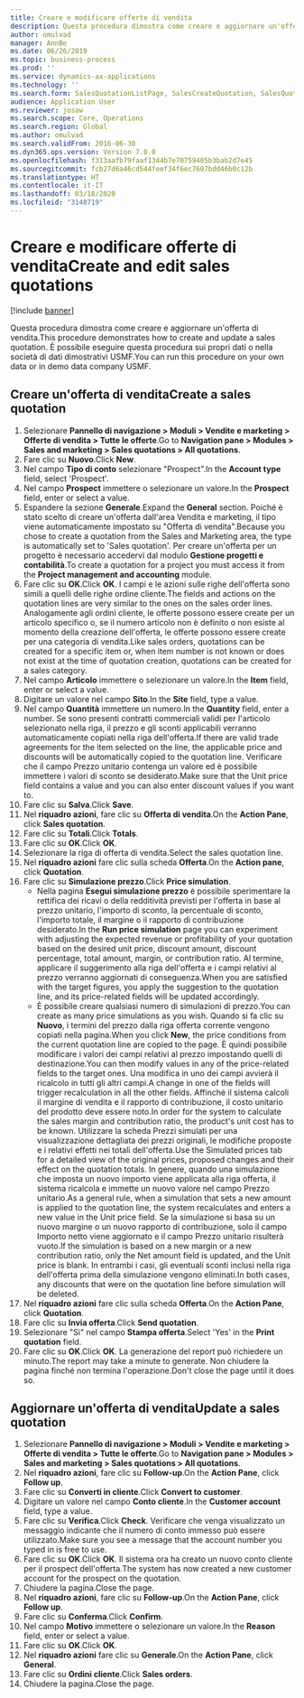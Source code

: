 ```yaml
---
title: Creare e modificare offerte di vendita
description: Questa procedura dimostra come creare e aggiornare un'offerta di vendita.
author: omulvad
manager: AnnBe
ms.date: 06/26/2019
ms.topic: business-process
ms.prod: ''
ms.service: dynamics-ax-applications
ms.technology: ''
ms.search.form: SalesQuotationListPage, SalesCreateQuotation, SalesQuotationTable, SalesQuotationTotals, SalesQuotationPriceSimulation, SalesQuotationEditLines, SrsReportViewerForm, smmSetNumSeqIfManual, CustTable, SalesTable
audience: Application User
ms.reviewer: josaw
ms.search.scope: Core, Operations
ms.search.region: Global
ms.author: omulvad
ms.search.validFrom: 2016-06-30
ms.dyn365.ops.version: Version 7.0.0
ms.openlocfilehash: f313aafb79faaf1344b7e70759405b3bab2d7e45
ms.sourcegitcommit: fcb27d6a46cd544feef34f6ec7607bdd46b0c12b
ms.translationtype: HT
ms.contentlocale: it-IT
ms.lasthandoff: 03/18/2020
ms.locfileid: "3148719"
---
```

# <a name="create-and-edit-sales-quotations"></a><span data-ttu-id="dde26-103">Creare e modificare offerte di vendita</span><span class="sxs-lookup"><span data-stu-id="dde26-103">Create and edit sales quotations</span></span>

[!include [banner](../../includes/banner.md)]

<span data-ttu-id="dde26-104">Questa procedura dimostra come creare e aggiornare un'offerta di vendita.</span><span class="sxs-lookup"><span data-stu-id="dde26-104">This procedure demonstrates how to create and update a sales quotation.</span></span> <span data-ttu-id="dde26-105">È possibile eseguire questa procedura sui propri dati o nella società di dati dimostrativi USMF.</span><span class="sxs-lookup"><span data-stu-id="dde26-105">You can run this procedure on your own data or in demo data company USMF.</span></span>


## <a name="create-a-sales-quotation"></a><span data-ttu-id="dde26-106">Creare un'offerta di vendita</span><span class="sxs-lookup"><span data-stu-id="dde26-106">Create a sales quotation</span></span>
1. <span data-ttu-id="dde26-107">Selezionare **Pannello di navigazione > Moduli > Vendite e marketing > Offerte di vendita > Tutte le offerte**.</span><span class="sxs-lookup"><span data-stu-id="dde26-107">Go to **Navigation pane > Modules > Sales and marketing > Sales quotations > All quotations**.</span></span>
2. <span data-ttu-id="dde26-108">Fare clic su **Nuovo**.</span><span class="sxs-lookup"><span data-stu-id="dde26-108">Click **New**.</span></span>
3. <span data-ttu-id="dde26-109">Nel campo **Tipo di conto** selezionare "Prospect".</span><span class="sxs-lookup"><span data-stu-id="dde26-109">In the **Account type** field, select 'Prospect'.</span></span>
4. <span data-ttu-id="dde26-110">Nel campo **Prospect** immettere o selezionare un valore.</span><span class="sxs-lookup"><span data-stu-id="dde26-110">In the **Prospect** field, enter or select a value.</span></span>
5. <span data-ttu-id="dde26-111">Espandere la sezione **Generale**.</span><span class="sxs-lookup"><span data-stu-id="dde26-111">Expand the **General** section.</span></span> <span data-ttu-id="dde26-112">Poiché è stato scelto di creare un'offerta dall'area Vendita e marketing, il tipo viene automaticamente impostato su "Offerta di vendita".</span><span class="sxs-lookup"><span data-stu-id="dde26-112">Because you chose to create a quotation from the Sales and Marketing area, the type is automatically set to 'Sales quotation'.</span></span> <span data-ttu-id="dde26-113">Per creare un'offerta per un progetto è necessario accedervi dal modulo **Gestione progetti e contabilità**.</span><span class="sxs-lookup"><span data-stu-id="dde26-113">To create a quotation for a project you must access it from the **Project management and accounting** module.</span></span>
6. <span data-ttu-id="dde26-114">Fare clic su **OK**.</span><span class="sxs-lookup"><span data-stu-id="dde26-114">Click **OK**.</span></span> <span data-ttu-id="dde26-115">I campi e le azioni sulle righe dell'offerta sono simili a quelli delle righe ordine cliente.</span><span class="sxs-lookup"><span data-stu-id="dde26-115">The fields and actions on the quotation lines are very similar to the ones on the sales order lines.</span></span>   <span data-ttu-id="dde26-116">Analogamente agli ordini cliente, le offerte possono essere create per un articolo specifico o, se il numero articolo non è definito o non esiste al momento della creazione dell'offerta, le offerte possono essere create per una categoria di vendita.</span><span class="sxs-lookup"><span data-stu-id="dde26-116">Like sales orders, quotations can be created for a specific item or, when item number is not known or does not exist at the time of quotation creation, quotations can be created for a sales category.</span></span>     
7. <span data-ttu-id="dde26-117">Nel campo **Articolo** immettere o selezionare un valore.</span><span class="sxs-lookup"><span data-stu-id="dde26-117">In the **Item** field, enter or select a value.</span></span>
8. <span data-ttu-id="dde26-118">Digitare un valore nel campo **Sito**.</span><span class="sxs-lookup"><span data-stu-id="dde26-118">In the **Site** field, type a value.</span></span>
9. <span data-ttu-id="dde26-119">Nel campo **Quantità** immettere un numero.</span><span class="sxs-lookup"><span data-stu-id="dde26-119">In the **Quantity** field, enter a number.</span></span> <span data-ttu-id="dde26-120">Se sono presenti contratti commerciali validi per l'articolo selezionato nella riga, il prezzo e gli sconti applicabili verranno automaticamente copiati nella riga dell'offerta.</span><span class="sxs-lookup"><span data-stu-id="dde26-120">If there are valid trade agreements for the item selected on the line, the applicable price and discounts will be automatically copied to the quotation line.</span></span> <span data-ttu-id="dde26-121">Verificare che il campo Prezzo unitario contenga un valore ed è possibile immettere i valori di sconto se desiderato.</span><span class="sxs-lookup"><span data-stu-id="dde26-121">Make sure that the Unit price field contains a value and you can also enter discount values if you want to.</span></span> 
10. <span data-ttu-id="dde26-122">Fare clic su **Salva**.</span><span class="sxs-lookup"><span data-stu-id="dde26-122">Click **Save**.</span></span>
11. <span data-ttu-id="dde26-123">Nel **riquadro azioni**, fare clic su **Offerta di vendita**.</span><span class="sxs-lookup"><span data-stu-id="dde26-123">On the **Action Pane**, click **Sales quotation**.</span></span>
12. <span data-ttu-id="dde26-124">Fare clic su **Totali**.</span><span class="sxs-lookup"><span data-stu-id="dde26-124">Click **Totals**.</span></span>
13. <span data-ttu-id="dde26-125">Fare clic su **OK**.</span><span class="sxs-lookup"><span data-stu-id="dde26-125">Click **OK**.</span></span>
14. <span data-ttu-id="dde26-126">Selezionare la riga di offerta di vendita.</span><span class="sxs-lookup"><span data-stu-id="dde26-126">Select the sales quotation line.</span></span>
15. <span data-ttu-id="dde26-127">Nel **riquadro azioni** fare clic sulla scheda **Offerta**.</span><span class="sxs-lookup"><span data-stu-id="dde26-127">On the **Action pane**, click **Quotation**.</span></span>
16. <span data-ttu-id="dde26-128">Fare clic su **Simulazione prezzo**.</span><span class="sxs-lookup"><span data-stu-id="dde26-128">Click **Price simulation**.</span></span>
    - <span data-ttu-id="dde26-129">Nella pagina **Esegui simulazione prezzo** è possibile sperimentare la rettifica dei ricavi o della redditività previsti per l'offerta in base al prezzo unitario, l'importo di sconto, la percentuale di sconto, l'importo totale, il margine o il rapporto di contribuzione desiderato.</span><span class="sxs-lookup"><span data-stu-id="dde26-129">In the **Run price simulation** page you can experiment with adjusting the expected revenue or profitability of your quotation based on the desired unit price, discount amount, discount percentage, total amount, margin, or contribution ratio.</span></span> <span data-ttu-id="dde26-130">Al termine, applicare il suggerimento alla riga dell'offerta e i campi relativi al prezzo verranno aggiornati di conseguenza.</span><span class="sxs-lookup"><span data-stu-id="dde26-130">When you are satisfied with the target figures, you apply the suggestion to the quotation line, and its price-related fields will be updated accordingly.</span></span>  
    - <span data-ttu-id="dde26-131">È possibile creare qualsiasi numero di simulazioni di prezzo.</span><span class="sxs-lookup"><span data-stu-id="dde26-131">You can create as many price simulations as you wish.</span></span> <span data-ttu-id="dde26-132">Quando si fa clic su **Nuovo**, i termini del prezzo dalla riga offerta corrente vengono copiati nella pagina.</span><span class="sxs-lookup"><span data-stu-id="dde26-132">When you click **New**, the price conditions from the current quotation line are copied to the page.</span></span> <span data-ttu-id="dde26-133">È quindi possibile modificare i valori dei campi relativi al prezzo impostando quelli di destinazione.</span><span class="sxs-lookup"><span data-stu-id="dde26-133">You can then modify values in any of the price-related fields to the target ones.</span></span> <span data-ttu-id="dde26-134">Una modifica in uno dei campi avvierà il ricalcolo in tutti gli altri campi.</span><span class="sxs-lookup"><span data-stu-id="dde26-134">A change in one of the fields will trigger recalculation in all the other fields.</span></span> <span data-ttu-id="dde26-135">Affinché il sistema calcoli il margine di vendita e il rapporto di contribuzione, il costo unitario del prodotto deve essere noto.</span><span class="sxs-lookup"><span data-stu-id="dde26-135">In order for the system to calculate the sales margin and contribution ratio, the product's unit cost has to be known.</span></span> <span data-ttu-id="dde26-136">Utilizzare la scheda Prezzi simulati per una visualizzazione dettagliata dei prezzi originali, le modifiche proposte e i relativi effetti nei totali dell'offerta.</span><span class="sxs-lookup"><span data-stu-id="dde26-136">Use the Simulated prices tab for a detailed view of the original prices, proposed changes and their effect on the quotation totals.</span></span> <span data-ttu-id="dde26-137">In genere, quando una simulazione che imposta un nuovo importo viene applicata alla riga offerta, il sistema ricalcola e immette un nuovo valore nel campo Prezzo unitario.</span><span class="sxs-lookup"><span data-stu-id="dde26-137">As a general rule, when a simulation that sets a new amount is applied to the quotation line, the system recalculates and enters a new value in the Unit price field.</span></span> <span data-ttu-id="dde26-138">Se la simulazione si basa su un nuovo margine o un nuovo rapporto di contribuzione, solo il campo Importo netto viene aggiornato e il campo Prezzo unitario risulterà vuoto.</span><span class="sxs-lookup"><span data-stu-id="dde26-138">If the simulation is based on a new margin or a new contribution ratio, only the Net amount field is updated, and the Unit price is blank.</span></span> <span data-ttu-id="dde26-139">In entrambi i casi, gli eventuali sconti inclusi nella riga dell'offerta prima della simulazione vengono eliminati.</span><span class="sxs-lookup"><span data-stu-id="dde26-139">In both cases, any discounts that were on the quotation line before simulation will be deleted.</span></span>
17. <span data-ttu-id="dde26-140">Nel **riquadro azioni** fare clic sulla scheda **Offerta**.</span><span class="sxs-lookup"><span data-stu-id="dde26-140">On the **Action Pane**, click **Quotation**.</span></span>
18. <span data-ttu-id="dde26-141">Fare clic su **Invia offerta**.</span><span class="sxs-lookup"><span data-stu-id="dde26-141">Click **Send quotation**.</span></span>
19. <span data-ttu-id="dde26-142">Selezionare "Sì" nel campo **Stampa offerta**.</span><span class="sxs-lookup"><span data-stu-id="dde26-142">Select 'Yes' in the **Print quotation** field.</span></span>
20. <span data-ttu-id="dde26-143">Fare clic su **OK**.</span><span class="sxs-lookup"><span data-stu-id="dde26-143">Click **OK**.</span></span> <span data-ttu-id="dde26-144">La generazione del report può richiedere un minuto.</span><span class="sxs-lookup"><span data-stu-id="dde26-144">The report may take a minute to generate.</span></span> <span data-ttu-id="dde26-145">Non chiudere la pagina finché non termina l'operazione.</span><span class="sxs-lookup"><span data-stu-id="dde26-145">Don't close the page until it does so.</span></span>

## <a name="update-a-sales-quotation"></a><span data-ttu-id="dde26-146">Aggiornare un'offerta di vendita</span><span class="sxs-lookup"><span data-stu-id="dde26-146">Update a sales quotation</span></span>
1. <span data-ttu-id="dde26-147">Selezionare **Pannello di navigazione > Moduli > Vendite e marketing > Offerte di vendita > Tutte le offerte**.</span><span class="sxs-lookup"><span data-stu-id="dde26-147">Go to **Navigation pane > Modules > Sales and marketing > Sales quotations > All quotations**.</span></span>
2. <span data-ttu-id="dde26-148">Nel **riquadro azioni**, fare clic su **Follow-up**.</span><span class="sxs-lookup"><span data-stu-id="dde26-148">On the **Action Pane**, click **Follow up**.</span></span>
3. <span data-ttu-id="dde26-149">Fare clic su **Converti in cliente**.</span><span class="sxs-lookup"><span data-stu-id="dde26-149">Click **Convert to customer**.</span></span>
4. <span data-ttu-id="dde26-150">Digitare un valore nel campo **Conto cliente**.</span><span class="sxs-lookup"><span data-stu-id="dde26-150">In the **Customer account** field, type a value.</span></span>
5. <span data-ttu-id="dde26-151">Fare clic su **Verifica**.</span><span class="sxs-lookup"><span data-stu-id="dde26-151">Click **Check**.</span></span> <span data-ttu-id="dde26-152">Verificare che venga visualizzato un messaggio indicante che il numero di conto immesso può essere utilizzato.</span><span class="sxs-lookup"><span data-stu-id="dde26-152">Make sure you see a message that the account number you typed in is free to use.</span></span>  
6. <span data-ttu-id="dde26-153">Fare clic su **OK**.</span><span class="sxs-lookup"><span data-stu-id="dde26-153">Click **OK**.</span></span> <span data-ttu-id="dde26-154">Il sistema ora ha creato un nuovo conto cliente per il prospect dell'offerta.</span><span class="sxs-lookup"><span data-stu-id="dde26-154">The system has now created a new customer account for the prospect on the quotation.</span></span>  
7. <span data-ttu-id="dde26-155">Chiudere la pagina.</span><span class="sxs-lookup"><span data-stu-id="dde26-155">Close the page.</span></span>
8. <span data-ttu-id="dde26-156">Nel **riquadro azioni**, fare clic su **Follow-up**.</span><span class="sxs-lookup"><span data-stu-id="dde26-156">On the **Action Pane**, click **Follow up**.</span></span>
9. <span data-ttu-id="dde26-157">Fare clic su **Conferma**.</span><span class="sxs-lookup"><span data-stu-id="dde26-157">Click **Confirm**.</span></span>
10. <span data-ttu-id="dde26-158">Nel campo **Motivo** immettere o selezionare un valore.</span><span class="sxs-lookup"><span data-stu-id="dde26-158">In the **Reason** field, enter or select a value.</span></span>
11. <span data-ttu-id="dde26-159">Fare clic su **OK**.</span><span class="sxs-lookup"><span data-stu-id="dde26-159">Click **OK**.</span></span>
12. <span data-ttu-id="dde26-160">Nel **riquadro azioni** fare clic su **Generale**.</span><span class="sxs-lookup"><span data-stu-id="dde26-160">On the **Action Pane**, click **General**.</span></span>
13. <span data-ttu-id="dde26-161">Fare clic su **Ordini cliente**.</span><span class="sxs-lookup"><span data-stu-id="dde26-161">Click **Sales orders**.</span></span>
14. <span data-ttu-id="dde26-162">Chiudere la pagina.</span><span class="sxs-lookup"><span data-stu-id="dde26-162">Close the page.</span></span>

